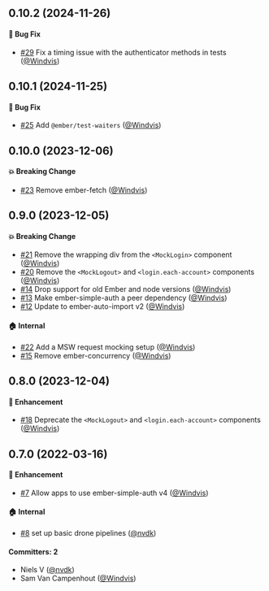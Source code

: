 

## 0.10.2 (2024-11-26)

#### :bug: Bug Fix
* [#29](https://github.com/lblod/ember-mock-login/pull/29) Fix a timing issue with the authenticator methods in tests ([@Windvis](https://github.com/Windvis))


## 0.10.1 (2024-11-25)

#### :bug: Bug Fix
* [#25](https://github.com/lblod/ember-mock-login/pull/25) Add `@ember/test-waiters` ([@Windvis](https://github.com/Windvis))


## 0.10.0 (2023-12-06)

#### :boom: Breaking Change
* [#23](https://github.com/lblod/ember-mock-login/pull/23) Remove ember-fetch ([@Windvis](https://github.com/Windvis))


## 0.9.0 (2023-12-05)

#### :boom: Breaking Change
* [#21](https://github.com/lblod/ember-mock-login/pull/21) Remove the wrapping div from the `<MockLogin>` component ([@Windvis](https://github.com/Windvis))
* [#20](https://github.com/lblod/ember-mock-login/pull/20) Remove the `<MockLogout>` and `<login.each-account>` components ([@Windvis](https://github.com/Windvis))
* [#14](https://github.com/lblod/ember-mock-login/pull/14) Drop support for old Ember and node versions ([@Windvis](https://github.com/Windvis))
* [#13](https://github.com/lblod/ember-mock-login/pull/13) Make ember-simple-auth a peer dependency ([@Windvis](https://github.com/Windvis))
* [#12](https://github.com/lblod/ember-mock-login/pull/12) Update to ember-auto-import v2 ([@Windvis](https://github.com/Windvis))

#### :house: Internal
* [#22](https://github.com/lblod/ember-mock-login/pull/22) Add a MSW request mocking setup ([@Windvis](https://github.com/Windvis))
* [#15](https://github.com/lblod/ember-mock-login/pull/15) Remove ember-concurrency ([@Windvis](https://github.com/Windvis))


## 0.8.0 (2023-12-04)

#### :rocket: Enhancement
* [#18](https://github.com/lblod/ember-mock-login/pull/18) Deprecate the `<MockLogout>` and `<login.each-account>` components ([@Windvis](https://github.com/Windvis))


## 0.7.0 (2022-03-16)

#### :rocket: Enhancement
* [#7](https://github.com/lblod/ember-mock-login/pull/7) Allow apps to use ember-simple-auth v4 ([@Windvis](https://github.com/Windvis))

#### :house: Internal
* [#8](https://github.com/lblod/ember-mock-login/pull/8) set up basic drone pipelines ([@nvdk](https://github.com/nvdk))

#### Committers: 2
- Niels V ([@nvdk](https://github.com/nvdk))
- Sam Van Campenhout ([@Windvis](https://github.com/Windvis))

